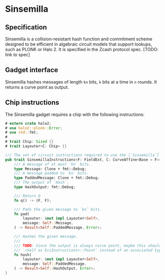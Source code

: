# Sinsemilla

## Specification
Sinsemilla is a collision-resistant hash function and commitment scheme designed to be efficient in algebraic circuit models that support lookups, such as PLONK or Halo 2. It is specified in the Zcash protocol spec. [TODO: link to spec]

## Gadget interface
Sinsemilla hashes messages of length `kn` bits, `k` bits at a time in `n` rounds. It returns a curve point as output.

## Chip instructions
The Sinsemilla gadget requires a chip with the following instructions:

```rust
# extern crate halo2;
# use halo2::plonk::Error;
# use std::fmt;
#
# trait Chip: Sized {}
# trait Layouter<C: Chip> {}

/// The set of circuit instructions required to use the [`Sinsemilla`] gadget.
pub trait SinsemillaInstructions<F: FieldExt, C: CurveAffine<Base = F>>: Chip<Field = F> {
    /// A message of at most `kn` bits.
    type Message: Clone + fmt::Debug;
    /// A message padded to `kn` bits.
    type PaddedMessage: Clone + fmt::Debug;
    /// The output of `Hash`.
    type HashOutput: fmt::Debug;

    /// Return Q
    fn q() -> (F, F);

    /// Pads the given message to `kn` bits.
    fn pad(
        layouter: &mut impl Layouter<Self>,
        message: Self::Message,
    ) -> Result<Self::PaddedMessage, Error>;

    /// Hashes the given message.
    ///
    /// TODO: Since the output is always curve point, maybe this should return
    /// `<Self as EccInstructions>::Point` instead of an associated type.
    fn hash(
        layouter: &mut impl Layouter<Self>,
        message: Self::PaddedMessage,
    ) -> Result<Self::HashOutput, Error>;
}
```